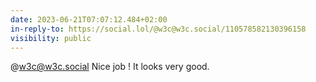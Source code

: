 ```yaml
---
date: 2023-06-21T07:07:12.484+02:00
in-reply-to: https://social.lol/@w3c@w3c.social/110578582130396158
visibility: public
---
```

@w3c@w3c.social Nice job ! It looks very good.
